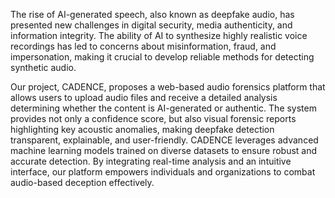 The rise of AI-generated speech, also known as deepfake audio, has presented new challenges in digital security, media authenticity, and information integrity. The ability of AI to synthesize highly realistic voice recordings has led to concerns about misinformation, fraud, and impersonation, making it crucial to develop reliable methods for detecting synthetic audio.

Our project, CADENCE, proposes a web-based audio forensics platform that allows users to upload audio files and receive a detailed analysis determining whether the content is AI-generated or authentic. The system provides not only a confidence score, but also visual forensic reports highlighting key acoustic anomalies, making deepfake detection transparent, explainable, and user-friendly.
CADENCE leverages advanced machine learning models trained on diverse datasets to ensure robust and accurate detection. By integrating real-time analysis and an intuitive interface, our platform empowers individuals and organizations to combat audio-based deception effectively.
